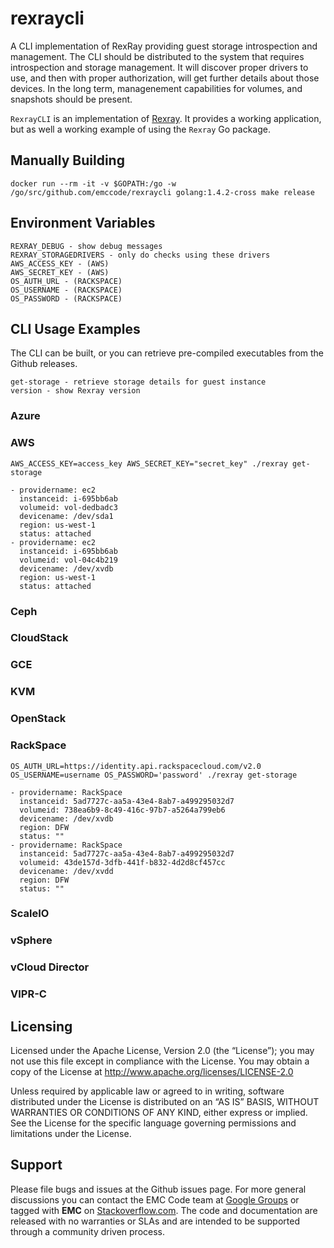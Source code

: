 # rexraycli
A CLI implementation of RexRay providing guest storage introspection and management.  The CLI should be distributed to the system that requires introspection and storage management.  It will discover proper drivers to use, and then with proper authorization, will get further details about those devices.  In the long term, managenement capabilities for volumes, and snapshots should be present.

```RexrayCLI``` is an implementation of [Rexray](https://github.com/emccode/rexray).  It provides a working application, but as well a working example of using the ```Rexray``` Go package.


## Manually Building

    docker run --rm -it -v $GOPATH:/go -w /go/src/github.com/emccode/rexraycli golang:1.4.2-cross make release


## Environment Variables

    REXRAY_DEBUG - show debug messages
    REXRAY_STORAGEDRIVERS - only do checks using these drivers
    AWS_ACCESS_KEY - (AWS)
    AWS_SECRET_KEY - (AWS)
    OS_AUTH_URL - (RACKSPACE)
    OS_USERNAME - (RACKSPACE)
    OS_PASSWORD - (RACKSPACE)

## CLI Usage Examples
The CLI can be built, or you can retrieve pre-compiled executables from the Github releases.

    get-storage - retrieve storage details for guest instance
    version - show Rexray version

### Azure

### AWS
    AWS_ACCESS_KEY=access_key AWS_SECRET_KEY="secret_key" ./rexray get-storage

    - providername: ec2
      instanceid: i-695bb6ab
      volumeid: vol-dedbadc3
      devicename: /dev/sda1
      region: us-west-1
      status: attached
    - providername: ec2
      instanceid: i-695bb6ab
      volumeid: vol-04c4b219
      devicename: /dev/xvdb
      region: us-west-1
      status: attached


### Ceph

### CloudStack

### GCE

### KVM

### OpenStack

### RackSpace
    OS_AUTH_URL=https://identity.api.rackspacecloud.com/v2.0 OS_USERNAME=username OS_PASSWORD='password' ./rexray get-storage

    - providername: RackSpace
      instanceid: 5ad7727c-aa5a-43e4-8ab7-a499295032d7
      volumeid: 738ea6b9-8c49-416c-97b7-a5264a799eb6
      devicename: /dev/xvdb
      region: DFW
      status: ""
    - providername: RackSpace
      instanceid: 5ad7727c-aa5a-43e4-8ab7-a499295032d7
      volumeid: 43de157d-3dfb-441f-b832-4d2d8cf457cc
      devicename: /dev/xvdd
      region: DFW
      status: ""

### ScaleIO

### vSphere

### vCloud Director

### VIPR-C


Licensing
---------
Licensed under the Apache License, Version 2.0 (the “License”); you may not use this file except in compliance with the License. You may obtain a copy of the License at <http://www.apache.org/licenses/LICENSE-2.0>

Unless required by applicable law or agreed to in writing, software distributed under the License is distributed on an “AS IS” BASIS, WITHOUT WARRANTIES OR CONDITIONS OF ANY KIND, either express or implied. See the License for the specific language governing permissions and limitations under the License.

Support
-------
Please file bugs and issues at the Github issues page. For more general discussions you can contact the EMC Code team at <a href="https://groups.google.com/forum/#!forum/emccode-users">Google Groups</a> or tagged with **EMC** on <a href="https://stackoverflow.com">Stackoverflow.com</a>. The code and documentation are released with no warranties or SLAs and are intended to be supported through a community driven process.
